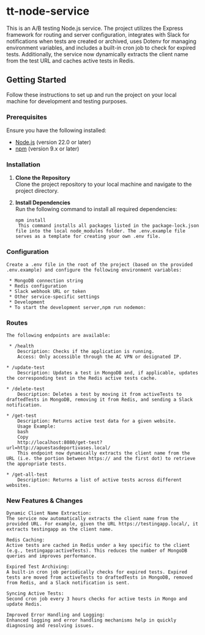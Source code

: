 # tt-node-service

This is an A/B testing Node.js service. The project utilizes the Express framework for routing and server configuration, integrates with Slack for notifications when tests are created or archived, uses Dotenv for managing environment variables, and includes a built-in cron job to check for expired tests. Additionally, the service now dynamically extracts the client name from the test URL and caches active tests in Redis.

## Getting Started

Follow these instructions to set up and run the project on your local machine for development and testing purposes.

### Prerequisites

Ensure you have the following installed:
- [Node.js](https://nodejs.org/) (version 22.0 or later)
- [npm](https://www.npmjs.com/) (version 9.x or later)

### Installation

1. **Clone the Repository**  
   Clone the project repository to your local machine and navigate to the project directory.

2. **Install Dependencies**  
   Run the following command to install all required dependencies:
   ```shell
   npm install
    This command installs all packages listed in the package-lock.json file into the local node_modules folder. The .env.example file serves as a template for creating your own .env file.

### Configuration
    Create a .env file in the root of the project (based on the provided .env.example) and configure the following environment variables:

     * MongoDB connection string
     * Redis configuration
     * Slack webhook URL or token
     * Other service-specific settings
     * Development
     * To start the development server,npm run nodemon:

### Routes
    The following endpoints are available:

     * /health
        Description: Checks if the application is running.
        Access: Only accessible through the AC VPN or designated IP.

    * /update-test
        Description: Updates a test in MongoDB and, if applicable, updates the corresponding test in the Redis active tests cache.

    * /delete-test
        Description: Deletes a test by moving it from activeTests to draftedTests in MongoDB, removing it from Redis, and sending a Slack notification.

    * /get-test
        Description: Returns active test data for a given website.
        Usage Example:
        bash
        Copy
        http://localhost:8080/get-test?url=http://apuestasdeportivases.local/
        This endpoint now dynamically extracts the client name from the URL (i.e. the portion between https:// and the first dot) to retrieve the appropriate tests.
    
    * /get-all-test
        Description: Returns a list of active tests across different websites.

### New Features & Changes
    Dynamic Client Name Extraction:
    The service now automatically extracts the client name from the provided URL. For example, given the URL https://testingapp.local/, it extracts testingapp as the client name.

    Redis Caching:
    Active tests are cached in Redis under a key specific to the client (e.g., testingapp:activeTests). This reduces the number of MongoDB queries and improves performance.

    Expired Test Archiving:
    A built-in cron job periodically checks for expired tests. Expired tests are moved from activeTests to draftedTests in MongoDB, removed from Redis, and a Slack notification is sent.

    Syncing Active Tests:
    Second cron job every 3 hours checks for active tests in Mongo and update Redis.

    Improved Error Handling and Logging:
    Enhanced logging and error handling mechanisms help in quickly diagnosing and resolving issues.